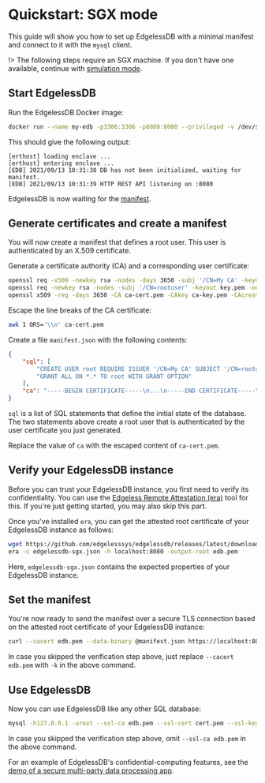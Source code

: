 # Quickstart: SGX mode
This guide will show you how to set up EdgelessDB with a minimal manifest and connect to it with the `mysql` client.

!> The following steps require an SGX machine. If you don't have one available, continue with [simulation mode](quickstart-simulation.md).

## Start EdgelessDB
Run the EdgelessDB Docker image:
```bash
docker run --name my-edb -p3306:3306 -p8080:8080 --privileged -v /dev/sgx:/dev/sgx -t ghcr.io/edgelesssys/edgelessdb-sgx-1gb
```
This should give the following output:
```shell-session
[erthost] loading enclave ...
[erthost] entering enclave ...
[EDB] 2021/09/13 10:31:38 DB has not been initialized, waiting for manifest.
[EDB] 2021/09/13 10:31:39 HTTP REST API listening on :8080
```

EdgelessDB is now waiting for the [manifest](concepts.md#manifest).

## Generate certificates and create a manifest
You will now create a manifest that defines a root user. This user is authenticated by an X.509 certificate.

Generate a certificate authority (CA) and a corresponding user certificate:
```bash
openssl req -x509 -newkey rsa -nodes -days 3650 -subj '/CN=My CA' -keyout ca-key.pem -out ca-cert.pem
openssl req -newkey rsa -nodes -subj '/CN=rootuser' -keyout key.pem -out csr.pem
openssl x509 -req -days 3650 -CA ca-cert.pem -CAkey ca-key.pem -CAcreateserial -in csr.pem -out cert.pem
```

Escape the line breaks of the CA certificate:
```bash
awk 1 ORS='\\n' ca-cert.pem
```

Create a file `manifest.json` with the following contents:
```json
{
    "sql": [
        "CREATE USER root REQUIRE ISSUER '/CN=My CA' SUBJECT '/CN=rootuser'",
        "GRANT ALL ON *.* TO root WITH GRANT OPTION"
    ],
    "ca": "-----BEGIN CERTIFICATE-----\n...\n-----END CERTIFICATE-----\n"
}
```

`sql` is a list of SQL statements that define the initial state of the database. The two statements above create a root user that is authenticated by the user certificate you just generated.

Replace the value of `ca` with the escaped content of `ca-cert.pem`.

## Verify your EdgelessDB instance
Before you can trust your EdgelessDB instance, you first need to verify its confidentiality. You can use the [Edgeless Remote Attestation (era)](https://github.com/edgelesssys/era) tool for this. If you're just getting started, you may also skip this part.

Once you've installed `era`, you can get the attested root certificate of your EdgelessDB instance as follows:
```bash
wget https://github.com/edgelesssys/edgelessdb/releases/latest/download/edgelessdb-sgx.json
era -c edgelessdb-sgx.json -h localhost:8080 -output-root edb.pem
```

Here, `edgelessdb-sgx.json` contains the expected properties of your EdgelessDB instance.

## Set the manifest
You're now ready to send the manifest over a secure TLS connection based on the attested root certificate of your EdgelessDB instance:
```bash
curl --cacert edb.pem --data-binary @manifest.json https://localhost:8080/manifest
```

In case you skipped the verification step above, just replace `--cacert edb.pem` with `-k` in the above command.

## Use EdgelessDB
Now you can use EdgelessDB like any other SQL database:
```bash
mysql -h127.0.0.1 -uroot --ssl-ca edb.pem --ssl-cert cert.pem --ssl-key key.pem
```

In case you skipped the verification step above, omit `--ssl-ca edb.pem` in the above command.

For an example of EdgelessDB's confidential-computing features, see the [demo of a secure multi-party data processing app](https://github.com/edgelesssys/edgelessdb/tree/main/demo).
